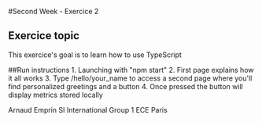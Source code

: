 #Second Week - Exercice 2

## Exercice topic
This exercice's goal is to learn how to use TypeScript

##Run instructions
	1. Launching with "npm start"
	2. First page explains how it all works
	3. Type /hello/your_name to access a second page where you'll find personalized greetings and a button
	4. Once pressed the button will display metrics stored locally

Arnaud Emprin
SI International Group 1
ECE Paris